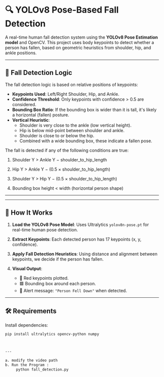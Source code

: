 # 🔍 YOLOv8 Pose-Based Fall Detection

A real-time human fall detection system using the **YOLOv8 Pose Estimation model** and OpenCV. This project uses body keypoints to detect whether a person has fallen, based on geometric heuristics from shoulder, hip, and ankle positions.

---


## 🧠 Fall Detection Logic

The fall detection logic is based on relative positions of keypoints:
- **Keypoints Used**: Left/Right Shoulder, Hip, and Ankle.
- **Confidence Threshold**: Only keypoints with confidence > 0.5 are considered.
- **Bounding Box Ratio**: If the bounding box is wider than it is tall, it's likely a horizontal (fallen) posture.
- **Vertical Heuristic**:
  - Shoulder is very close to the ankle (low vertical height).
  - Hip is below mid-point between shoulder and ankle.
  - Shoulder is close to or below the hip.
  - Combined with a wide bounding box, these indicate a fallen pose.




The fall is detected if any of the following conditions are true:

1. Shoulder Y > Ankle Y − shoulder_to_hip_length

2. Hip Y > Ankle Y − (0.5 × shoulder_to_hip_length)

3. Shoulder Y > Hip Y − (0.5 × shoulder_to_hip_length)

4. Bounding box height < width (horizontal person shape)
---




---

## 🚀 How It Works

1. **Load the YOLOv8 Pose Model**:
   Uses Ultralytics `yolov8n-pose.pt` for real-time human pose detection.

2. **Extract Keypoints**:
   Each detected person has 17 keypoints (x, y, confidence).

3. **Apply Fall Detection Heuristics**:
   Using distance and alignment between keypoints, we decide if the person has fallen.

4. **Visual Output**:
   - 🔴 Red keypoints plotted.
   - 🟥 Bounding box around each person.
   - 🔔 Alert message: `"Person Fell Down"` when detected.

---


## 🛠️ Requirements

Install dependencies:
```bash
pip install ultralytics opencv-python numpy



---

a. modify the video path
b. Run the Program :
     python fall_detection.py